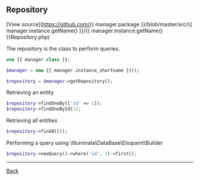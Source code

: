 ## Repository

[View source](https://github.com/{{ manager.package }}/blob/master/src/{{ manager.instance.getName() }}/{{ manager.instance.getName() }}Repository.php)

The repository is the class to perform queries.

```php
use {{ manager.class }};

$manager = new {{ manager.instance_shortname }}();

$repository = $manager->getRepository();

```

Retrieving an entity

```php
$repository->findOneBy(['id' => 1]);
$repository->findOneById(1);

```

Retrieving all entities

```php
$repository->findAll();
```

Performing a query using \Illuminate\DataBase\Eloquent\Builder

```php
$repository->newQuery()->where('id', 1)->first();

```

---
[Back](index.md)